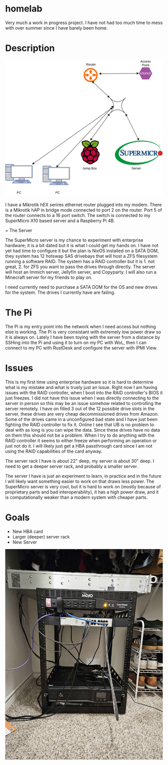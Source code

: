 # homelab

Very much a work in progress project. I have not had too much time to mess with over summer since I have barely been home.

# Description

![Network Diagram](netigram.svg)

I have a Mikrotik hEX serires ethernet router plugged into my modem. There is a Mikrotik hAP in bridge mode connected to port 2 on the router. Port 5 of the router connects to a 16 port switch. The switch is connected to my SuperMicro X10 based server and a Raspberry Pi 4B.

= The Server

The SuperMicro server is my chance to experiment with enterprise hardware; it is a bit dated but it is what I could get my hands on. I have not yet had time to configure it but the plan is NixOS installed on a SATA DOM, they system has 12 hotswap SAS drivebays that will host a ZFS filesystem running a software RAID. The system has a RAID controller but it is 1. not great, 2. for ZFS you want to pass the drives through directly. The server will host an Immich server, Jellyfin server, and Copyparty. I will also run a Minecraft server for my friends to play on.

I need currently need to purchase a SATA DOM for the OS and new drives for the system. The drives I currently have are failing. 

# The Pi

The Pi is my entry point into the network when I need access but nothing else is working. The Pi is very consistant with extremely low power draw so it is always on. Lately I have been toying with the server from a distance by SSHing into the Pi and using it to turn on my PC with WoL, then I can connect to my PC with RustDesk and configure the server with IPMI View.

# Issues

This is my first time using enterprise hardware so it is hard to determine what is my mistake and what is truely just an issue. Right now I am having issues with the RAID controller, when I boot into the RAID controller's BIOS it just freezes. I did not have this issue when I was directly connecting to the server in person so this may be an issue somehow related to controlling the server remotely. I have on filled 3 out of the 12 possible drive slots in the server, these drives are very cheap decommissioned drives from Amazon. Some of the drives came in a unconfigured bad state and I have just been fighting the RAID controller to fix it. Online I see that UB is no problem to deal with as long is you can wipe the data. Since these drives have no data on them this should not be a problem. When I try to do anything with the RAID controller it seems to either freeze when performing an operation or just not do it. I will likely just get a HBA passthrough card since I am not using the RAID capabilities of the card anyway.

The server rack I have is about 22" deep, my server is about 30" deep. I need to get a deeper server rack, and probably a smaller server.

The server I have is just an experiment to learn, in practice and in the future I will likely want something easier to work on that draws less power. The SuperMicro server is very cool, but it is hard to work on (mostly because of proprietary parts and bad interoperability), it has a high power draw, and it is computationally weaker than a modern system with cheaper parts. 

# Goals

* New HBA card
* Larger (deeper) server rack
* New Server

  
![Large Server](hugesrvr.jpg)
